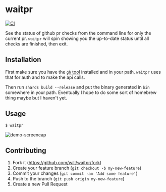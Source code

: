 # waitpr

[![CI](https://github.com/will/waitpr/actions/workflows/ci.yml/badge.svg)](https://github.com/will/waitpr/actions/workflows/ci.yml)

See the status of github pr checks from the command line for only the current
pr. `waitpr` will spin showing you the up-to-date status until all checks are
finished, then exit.

## Installation

First make sure you have the [`gh` tool](https://github.com/cli/cli) installed
and in your path. `waitpr` uses that for auth and to make the api calls.

Then run `shards build --release` and put the binary generated in `bin`
somewhere in your path. Eventually I hope to do some sort of homebrew thing
maybe but I haven't yet.

## Usage

```
$ waitpr
```

![demo-screencap](https://user-images.githubusercontent.com/1973/117383861-91d64c00-ae96-11eb-980f-e9004e9f0b55.gif)


## Contributing

1. Fork it (<https://github.com/will/waitpr/fork>)
2. Create your feature branch (`git checkout -b my-new-feature`)
3. Commit your changes (`git commit -am 'Add some feature'`)
4. Push to the branch (`git push origin my-new-feature`)
5. Create a new Pull Request

